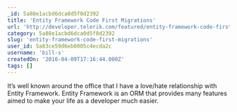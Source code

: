```yaml
---
_id: 5a88e1acbd6dca0d5f0d2392
title: 'Entity Framework Code First Migrations'
url: 'http://developer.telerik.com/featured/entity-framework-code-first-migrations/'
category: 5a88e1acbd6dca0d5f0d2392
slug: 'entity-framework-code-first-migrations'
user_id: 5a83ce59d6eb0005c4ecda2c
username: 'bill-s'
createdOn: '2016-04-09T17:16:44.000Z'
tags: []
---
```


It’s well known around the office that I have a love/hate relationship with Entity Framework. Entity Framework is an ORM that provides many features aimed to make your life as a developer much easier.
